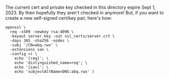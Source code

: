 The current cert and private key checked in this directory expire Sept 1, 2023.
By then hopefully they aren't checked in anymore! But, if you want to create a
new self-signed cert/key pair, here's how:

```
openssl \
  req -x509 -newkey rsa:4096 \
  -keyout server.key -out ssl_certs/server.crt \
  -days 365 -sha256 -nodes \
  -subj '/CN=abq.rwx' \
  -extensions san \
  -config <( \
    echo '[req]'; \
    echo 'distinguished_name=req'; \
    echo '[san]'; \
    echo 'subjectAltName=DNS:abq.rwx' )
```
